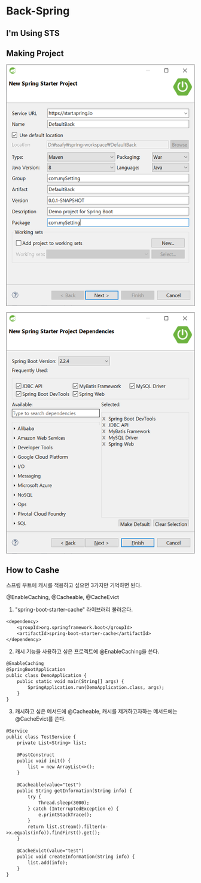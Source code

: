 # Back-Spring

## I'm Using STS

## Making Project

![SpringSetting1](/img/SpringSetting1.PNG)

![SpringSetting2](/img/SpringSetting2.PNG)

## How to Cashe

스프링 부트에 캐시를 적용하고 싶으면 3가지만 기억하면 된다.

@EnableCaching, @Cacheable, @CacheEvict

1. "spring-boot-starter-cache" 라이브러리 불러온다.

```
<dependency>
    <groupId>org.springframework.boot</groupId>
    <artifactId>spring-boot-starter-cache</artifactId>
</dependency>
```

2. 캐시 기능을 사용하고 싶은 프로젝트에 @EnableCaching을 쓴다.

```
@EnableCaching
@SpringBootApplication
public class DemoApplication {
    public static void main(String[] args) {
        SpringApplication.run(DemoApplication.class, args);
    }
}
```

3. 캐시하고 싶은 메서드에 @Cacheable, 캐시를 제거하고자하는 메서드에는 @CacheEvict를 쓴다.

```
@Service
public class TestService {
    private List<String> list;
    
    @PostConstruct
    public void init() {
        list = new ArrayList<>();
    }
    
    @Cacheable(value="test")
    public String getInformation(String info) {
        try {
            Thread.sleep(3000);
        } catch (InterruptedException e) {
            e.printStackTrace();
        }
        return list.stream().filter(x->x.equals(info)).findFirst().get();
    }
    
    @CacheEvict(value="test")
    public void createInformation(String info) {
        list.add(info);
    }
}
```